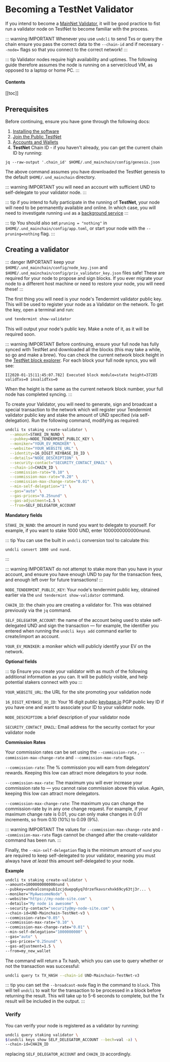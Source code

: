 # Becoming a TestNet Validator

If you intend to become a [MainNet Validator](become-mainnet-validator.md), it will be good practice to fist run a validator node on TestNet to become familiar with the process.

::: warning IMPORTANT
Whenever you use `undcli` to send Txs or query the chain ensure you pass the correct data to the `--chain-id` and if necessary `--node=` flags so that you connect to the correct network!
:::

::: tip
Validator nodes require high availability and uptimes. The following guide therefore assumes the node is running on a server/cloud VM, as opposed to a laptop or home PC.
:::

#### Contents

[[toc]]

## Prerequisites

Before continuing, ensure you have gone through the following docs:

1. [Installing the software](../software/installation.md)
2. [Join the Public TestNet](join-testnet.md)
3. [Accounts and Wallets](../accounts-wallets.md)
4. **TestNet** Chain ID - if you haven't already, you can get the current chain ID by running:

```
jq --raw-output '.chain_id' $HOME/.und_mainchain/config/genesis.json
```

The above command assumes you have downloaded the TestNet genesis to the default `$HOME/.und_mainchain` directory.

::: warning IMPORTANT
you will need an account with sufficient UND to self-delegate to your validator node.
:::

::: tip
if you intend to fully participate in the running of **TestNet**, your node will need to be permanently available and online. In which case, you will need to investigate running `und` as a [background service](run-und-as-service.md)
:::

::: tip
You should also set `pruning = "nothing"` in `$HOME/.und_mainchain/config/app.toml`, or start your node with the `--pruning=nothing` flag.
:::

## Creating a validator

::: danger IMPORTANT
keep your `$HOME/.und_mainchain/config/node_key.json` and `$HOME/.und_mainchain/config/priv_validator_key.json` files safe! These are required for your node to propose and sign blocks. If you ever migrate your node to a different host machine or need to restore your node, you will need these!
:::

The first thing you will need is your node's Tendermint validator public key. This will be used to register your node as a Validator on the network. To get the key, open a terminal and run:

```bash
und tendermint show-validator
```
This will output your node's public key. Make a note of it, as it will be required soon.

::: warning IMPORTANT
Before continuing, ensure your full node has fully synced with TestNet and downloaded all the blocks (this may take a while, so go and make a brew). You can check the current network block height in the [TestNet block explorer](https://explorer-testnet.unification.io). For each block your full node syncs, you will see:

`I[2020-01-15|11:45:07.782] Executed block module=state height=37285 validTxs=0 invalidTxs=0`

When the height is the same as the current network block number, your full node has completed syncing.
:::

To create your Validator, you will need to generate, sign and broadcast a special transaction to the network which will register your Tendermint validator public key and stake the amount of UND specified (via self-delegation). Run the following command, modifying as required:

```bash
undcli tx staking create-validator \
  --amount=STAKE_IN_NUND \
  --pubkey=NODE_TENDERMINT_PUBLIC_KEY \
  --moniker="YOUR_EV_MONIKER" \
  --website="YOUR_WEBSITE_URL" \
  --identity=16_DIGIT_KEYBASE_IO_ID \
  --details="NODE_DESCRIPTION" \
  --security-contact="SECURITY_CONTACT_EMAIL" \
  --chain-id=CHAIN_ID \
  --commission-rate="0.10" \
  --commission-max-rate="0.20" \
  --commission-max-change-rate="0.01" \
  --min-self-delegation="1" \
  --gas="auto" \
  --gas-prices="0.25nund" \
  --gas-adjustment=1.5 \
  --from=SELF_DELEGATOR_ACCOUNT
```

**Mandatory fields**

`STAKE_IN_NUND`: the amount in nund you want to delegate to yourself. For example, if you want to stake 1000 UND, enter 1000000000000nund.

::: tip
You can use the built in `undcli` conversion tool to calculate this:

```
undcli convert 1000 und nund.
```
:::

::: warning IMPORTANT
do not attempt to stake more than you have in your account, and ensure you have enough UND to pay for the transaction fees, and enough left over for future transactions!
:::

`NODE_TENDERMINT_PUBLIC_KEY`: Your node's tendermint public key, obtained earlier via the `und tendermint show-validator` command.

`CHAIN_ID`: the chain you are creating a validator for. This was obtained previously via the `jq` command.

`SELF_DELEGATOR_ACCOUNT`: the name of the account being used to stake self-delegated UND and sign the transaction — for example, the identifier you entered when running the `undcli keys add` command earlier to create/import an account.

`YOUR_EV_MONIKER`: a moniker which will publicly identify your EV on the network.

**Optional fields**

::: tip
Ensure you create your validator with as much of the following additional information as you can. It will be publicly visible, and help potential stakers connect with you
:::

`YOUR_WEBSITE_URL`: the URL for the site promoting your validation node

`16_DIGIT_KEYBASE_IO_ID`: Your 16 digit public [keybase.io](https://keybase.io) PGP public key ID if you have one and want to associate your ID to your validator node.

`NODE_DESCRIPTION`: a brief description of your validator node

`SECURITY_CONTACT_EMAIL`: Email address for the security contact for your validator node

**Commission Rates**

Your commission rates can be set using the `--commission-rate` , `--commission-max-change-rate` and `--commission-max-rate` flags.

`--commission-rate`: The % commission you will earn from delegators’ rewards. Keeping this low can attract more delegators to your node.

`--commission-max-rate`: The maximum you will ever increase your commission rate to — you cannot raise commission above this value. Again, keeping this low can attract more delegators.

`--commission-max-change-rate`: The maximum you can change the commission-rate by in any one change request. For example, if your maximum change rate is 0.01, you can only make changes in 0.01 increments, so from 0.10 (10%) to 0.09 (9%).

::: warning IMPORTANT
The values for `--commission-max-change-rate` and `--commission-max-rate` flags cannot be changed after the create-validator command has been run.
:::

Finally, the `--min-self-delegation` flag is the minimum amount of `nund` you are required to keep self-delegated to your validator, meaning you must always have _at least_ this amount self-delegated to your node.

**Example**

```bash
undcli tx staking create-validator \
--amount=1000000000000nund \
--pubkey=undvalconspub1zcjduepq6yq7drzefkavsrxhxk69cy63tj3r... \
--moniker="MyAwesomeNode" \
--website="https://my-node-site.com" \
--details="My node is awesome" \
--security-contact="security@my-node-site.com" \
--chain-id=UND-Mainchain-TestNet-v3 \
--commission-rate="0.05" \
--commission-max-rate="0.10" \
--commission-max-change-rate="0.01" \
--min-self-delegation="1000000000" \
--gas="auto" \
--gas-prices="0.25nund" \
--gas-adjustment=1.5 \
--from=my_new_wallet
```

The command will return a Tx hash, which you can use to query whether or not the transaction was successful:

```bash
undcli query tx TX_HASH --chain-id UND-Mainchain-TestNet-v3
```

::: tip
you can set the `--broadcast-mode` flag in the command to `block`. This will tell `undcli` to wait for the transaction to be processed in a block before returning the result. This will take up to 5-6 seconds to complete, but the Tx result will be included in the output.
:::

### Verify

You can verify your node is registered as a validator by running:

```bash
undcli query staking validator \
$(undcli keys show SELF_DELEGATOR_ACCOUNT --bech=val -a) \
--chain-id=CHAIN_ID
```

replacing `SELF_DELEGATOR_ACCOUNT` and `CHAIN_ID` accordingly.
